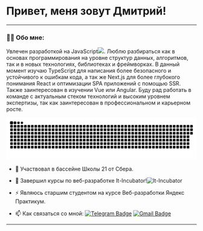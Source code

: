 
# Привет, меня зовут Дмитрий!

---

### :man_technologist: Обо мне:

   Увлечен разработкой на JavaScript<img src="https://media.giphy.com/media/WUlplcMpOCEmTGBtBW/giphy.gif" width="30px">. Люблю разбираться как в основах программирования на уровне структур данных, алгоритмов, так и в новых технологиях, библиотеках и фреймворках.
   В данный момент изучаю TypeScript для написания более безопасного и устойчивого к ошибкам кода, а так же Next.js для более глубокого понимания React и оптимизации SPA приложений с помощью SSR. Также заинтересован в изучении Vue или Angular.
  Буду рад работать в команде с актуальным стеком технологий и высоким уровнем экспертизы, так как заинтересован в профессиональном и карьерном росте.
  
<p align="center">
 <img width="600" src="assets/github-snake.svg" alt="snake"/>
</p>

- :telescope: Участвовал в бассейне Школы 21 от Сбера.

- :seedling: Завершил курсы по веб-разработке It-Incubator!![It-Incubator]([https://visitor-badge.laobi.icu/badge?page_id=filimonovalexey](https://it-incubator.io/))

- :zap: Являюсь старшим студентом на курсе Веб-разработки Яндекс Практикум.

- :mailbox: Как связаться со мной: [![Telegram Badge](https://img.shields.io/badge/-filimonovalexey-blue?style=flat&logo=Telegram&logoColor=white)](https://t.me/f1llzzz) [![Gmail Badge](https://img.shields.io/badge/-Gmail-red?style=flat&logo=Gmail&logoColor=white)](mailto:alexeyf08@gmail.com)

---
